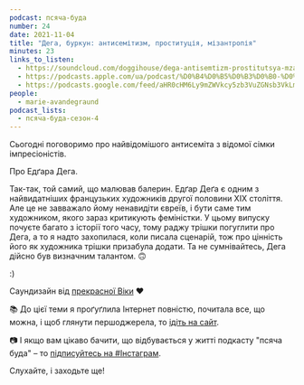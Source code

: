 ```yaml
---
podcast: псяча-буда
number: 24
date: 2021-11-04
title: "Дега, буркун: антисемітизм, проституція, мізантропія"
minutes: 23
links_to_listen:
  - https://soundcloud.com/doggihouse/dega-antisemtizm-prostitutsya-mzantropya
  - https://podcasts.apple.com/ua/podcast/%D0%B4%D0%B5%D0%B3%D0%B0-%D0%B1%D1%83%D1%80%D0%BA%D1%83%D0%BD-%D0%B0%D0%BD%D1%82%D0%B8%D1%81%D0%B5%D0%BC%D1%96%D1%82%D0%B8%D0%B7%D0%BC-%D0%BF%D1%80%D0%BE%D1%81%D1%82%D0%B8%D1%82%D1%83%D1%86%D1%96%D1%8F-%D0%BC%D1%96%D0%B7%D0%B0%D0%BD%D1%82%D1%80%D0%BE%D0%BF%D1%96%D1%8F/id1525117216?i=1000540781183
  - https://podcasts.google.com/feed/aHR0cHM6Ly9mZWVkcy5zb3VuZGNsb3VkLmNvbS91c2Vycy9zb3VuZGNsb3VkOnVzZXJzOjg1ODUxNjI2NS9zb3VuZHMucnNz/episode/dGFnOnNvdW5kY2xvdWQsMjAxMDp0cmFja3MvMTE1Mzg5NDg3MA?sa=X&ved=0CA0QkfYCahcKEwiwx67qmrv8AhUAAAAAHQAAAAAQAQ
people:
  - marie-avandegraund
podcast_lists:
  - псяча-буда-сезон-4
---
```


Сьогодні поговоримо про найвідомішого антисеміта з відомої сімки
імпресіоністів.

Про Едґара Дега.

Так-так, той самий, що малював балерин. Едґар Деґа є одним з найвидатніших
французьких художників другої половини XIX століття. Але це не завважало йому
ненавидіти євреїв, і бути саме тим художником, якого зараз критикують
феміністки. У цьому випуску почуєте багато з історії того часу, тому раджу
трішки погуглити про Дега, а то я надто захопилася, коли писала сценарій, тож
про цінність його як художника трішки призабула додати. Та не сумнівайтесь,
Дега дійсно був визначним талантом. 🙃

:)

Саундизайн від [прекрасної Віки][3] ❤️ 

📚 До цієї теми я проґуґлила Інтернет повністю, почитала все, що можна, і щоб
глянути першоджерела, то [ідіть на сайт][1].

📷 І якщо вам цікаво бачити, що відбувається у житті подкасту "псяча буда" – то
[підписуйтесь на #Інстаграм][2].

Слухайте, і заходьте ще!

[1]: https://avandegraund.com/
[2]: https://www.instagram.com/psyachabuda_host/
[3]: https://linktr.ee/lavrushka.v
